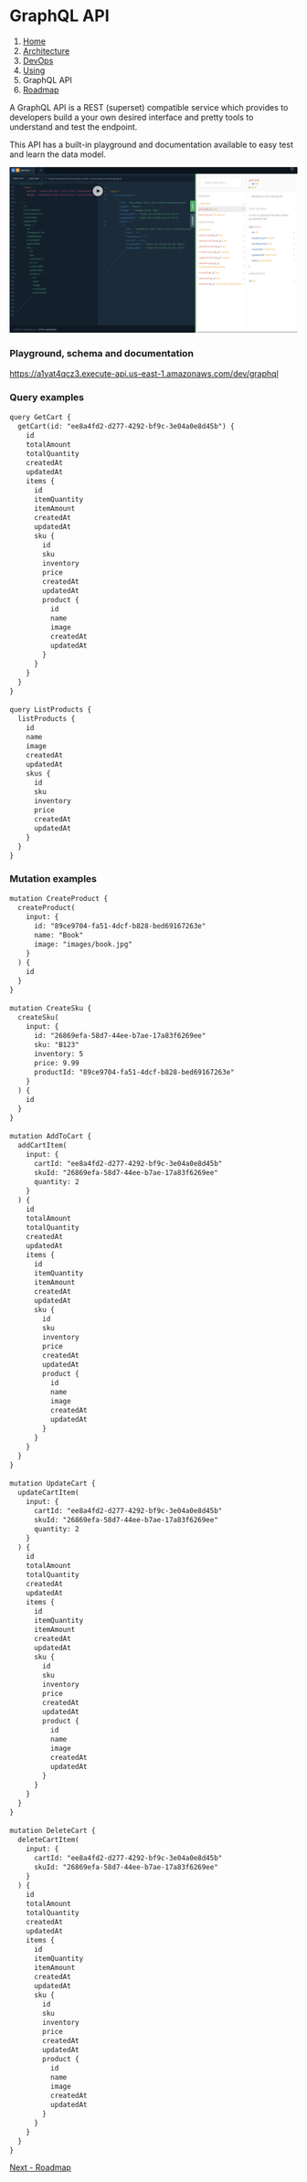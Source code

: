 # GraphQL API

1. [Home](../README.md)
2. [Architecture](architecture.md)
3. [DevOps](devops.md)
4. [Using](using.md)
6. GraphQL API
7. [Roadmap](roadmap.md)

A GraphQL API is a REST (superset) compatible service which provides to developers build a your own desired interface and pretty tools to understand and test the endpoint.

This API has a built-in playground and documentation available to easy test and learn the data model.

![GraphQL Playground](./images/playground.png)

### Playground, schema and documentation

https://a1yat4qcz3.execute-api.us-east-1.amazonaws.com/dev/graphql

### Query examples

```
query GetCart {
  getCart(id: "ee8a4fd2-d277-4292-bf9c-3e04a0e8d45b") {
    id
    totalAmount
    totalQuantity
    createdAt
    updatedAt
    items {
      id
      itemQuantity
      itemAmount
      createdAt
      updatedAt
      sku {
        id
        sku
        inventory
        price
        createdAt
        updatedAt
        product {
          id
          name
          image
          createdAt
          updatedAt
        }
      }
    }
  }
}

query ListProducts {
  listProducts {
    id
    name
    image
    createdAt
    updatedAt
    skus {
      id
      sku
      inventory
      price
      createdAt
      updatedAt
    }
  }
}
```

### Mutation examples

```
mutation CreateProduct {
  createProduct(
    input: {
      id: "89ce9704-fa51-4dcf-b828-bed69167263e"
      name: "Book"
      image: "images/book.jpg"
    }
  ) {
    id
  }
}

mutation CreateSku {
  createSku(
    input: {
      id: "26869efa-58d7-44ee-b7ae-17a83f6269ee"
      sku: "B123"
      inventory: 5
      price: 9.99
      productId: "89ce9704-fa51-4dcf-b828-bed69167263e"
    }
  ) {
    id
  }
}

mutation AddToCart {
  addCartItem(
    input: {
      cartId: "ee8a4fd2-d277-4292-bf9c-3e04a0e8d45b"
      skuId: "26869efa-58d7-44ee-b7ae-17a83f6269ee"
      quantity: 2
    }
  ) {
    id
    totalAmount
    totalQuantity
    createdAt
    updatedAt
    items {
      id
      itemQuantity
      itemAmount
      createdAt
      updatedAt
      sku {
        id
        sku
        inventory
        price
        createdAt
        updatedAt
        product {
          id
          name
          image
          createdAt
          updatedAt
        }
      }
    }
  }
}

mutation UpdateCart {
  updateCartItem(
    input: {
      cartId: "ee8a4fd2-d277-4292-bf9c-3e04a0e8d45b"
      skuId: "26869efa-58d7-44ee-b7ae-17a83f6269ee"
      quantity: 2
    }
  ) {
    id
    totalAmount
    totalQuantity
    createdAt
    updatedAt
    items {
      id
      itemQuantity
      itemAmount
      createdAt
      updatedAt
      sku {
        id
        sku
        inventory
        price
        createdAt
        updatedAt
        product {
          id
          name
          image
          createdAt
          updatedAt
        }
      }
    }
  }
}

mutation DeleteCart {
  deleteCartItem(
    input: {
      cartId: "ee8a4fd2-d277-4292-bf9c-3e04a0e8d45b"
      skuId: "26869efa-58d7-44ee-b7ae-17a83f6269ee"
    }
  ) {
    id
    totalAmount
    totalQuantity
    createdAt
    updatedAt
    items {
      id
      itemQuantity
      itemAmount
      createdAt
      updatedAt
      sku {
        id
        sku
        inventory
        price
        createdAt
        updatedAt
        product {
          id
          name
          image
          createdAt
          updatedAt
        }
      }
    }
  }
}
```

[Next - Roadmap](roadmap.md)
